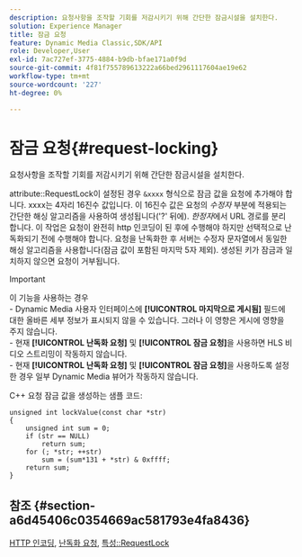 ```yaml
---
description: 요청사항을 조작할 기회를 저감시키기 위해 간단한 잠금시설을 설치한다.
solution: Experience Manager
title: 잠금 요청
feature: Dynamic Media Classic,SDK/API
role: Developer,User
exl-id: 7ac727ef-3775-4884-b9db-bfae171a0f9d
source-git-commit: 4f81f755789613222a66bed2961117604ae19e62
workflow-type: tm+mt
source-wordcount: '227'
ht-degree: 0%

---
```


# 잠금 요청{#request-locking}

요청사항을 조작할 기회를 저감시키기 위해 간단한 잠금시설을 설치한다.

attribute::RequestLock이 설정된 경우 `&xxxx` 형식으로 잠금 값을 요청에 추가해야 합니다. xxxx는 4자리 16진수 값입니다. 이 16진수 값은 요청의 *수정자* 부분에 적용되는 간단한 해싱 알고리즘을 사용하여 생성됩니다(&#39;?&#39; 뒤에). *한정자*&#x200B;에서 URL 경로를 분리합니다. 이 작업은 요청이 완전히 http 인코딩이 된 후에 수행해야 하지만 선택적으로 난독화되기 전에 수행해야 합니다. 요청을 난독화한 후 서버는 수정자 문자열에서 동일한 해싱 알고리즘을 사용합니다(잠금 값이 포함된 마지막 5자 제외). 생성된 키가 잠금과 일치하지 않으면 요청이 거부됩니다.

>[!IMPORTANT]
>
>이 기능을 사용하는 경우 <br>- Dynamic Media 사용자 인터페이스에 **[!UICONTROL 마지막으로 게시됨]** 필드에 대한 올바른 세부 정보가 표시되지 않을 수 있습니다. 그러나 이 영향은 게시에 영향을 주지 않습니다.<br>- 현재 **[!UICONTROL 난독화 요청]** 및 **[!UICONTROL 잠금 요청]**&#x200B;을 사용하면 HLS 비디오 스트리밍이 작동하지 않습니다.<br>- 현재 **[!UICONTROL 난독화 요청]** 및 **[!UICONTROL 잠금 요청]**&#x200B;을 사용하도록 설정한 경우 일부 Dynamic Media 뷰어가 작동하지 않습니다.

C++ 요청 잠금 값을 생성하는 샘플 코드:

```
unsigned int lockValue(const char *str) 
{ 
    unsigned int sum = 0; 
    if (str == NULL) 
        return sum; 
    for (; *str; ++str) 
        sum = (sum*131 + *str) & 0xffff; 
    return sum; 
} 
```

## 참조 {#section-a6d45406c0354669ac581793e4fa8436}

[HTTP 인코딩](../../../../../is-api/http-ref/image-serving-api-ref/c-http-protocol-reference/c-syntax-and-features/r-http-encoding.md#reference-bb34dd13f316462695448acfa8f92df7), [난독화 요청](../../../../../is-api/http-ref/image-serving-api-ref/c-http-protocol-reference/c-syntax-and-features/r-request-obfuscation.md#reference-895f65d6796c43bb9bad21a676ed714d), [특성::RequestLock](../../../../../is-api/image-catalog/image-serving-api-ref/c-image-catalog-reference/c-attributes-reference/r-requestlock.md#reference-8bbe2f581be847d3b9fa123e8e5e94b0)
